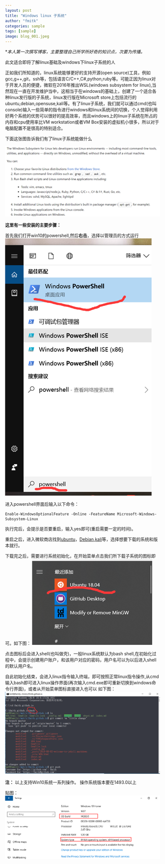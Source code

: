 ```yaml
---
layout: post
title: "Windows linux 子系统"
author: "fmitk"
categories: sample
tags: [sample]
image: blog_001.jpeg
---
```

<!-- ![img](/assets/img/cuba-1.jpg) -->
**本人第一次撰写博客，主要整理自己所学所好奇的知识点，次要为传播。*

此文适合即将了解linux基础及windows下linux子系统的人

正如我们所知道的，linux系统能够更好的支持开源(open source)工具，例如gcc,g++,git，ssh等，包括语言C/C++,C#,python,ruby等。可能正因为linux对于开发人员的便捷，微软在2016年推出WSL(windows subsystem for linux),当然现在一直在开发维护当中，这相当于在windows的基础上，创建了一个适合各种linux发行版的子系统，linux发行版在Microsoft store上包括流行的ubuntu,debian,opensuse,kali等。有了linux子系统，我们就可以通过cmd(也叫console)输入一些简单的指令进行windows和linux系统间的切换，个人觉得利用好两个系统的优势可以很好的提高效率，而且windows上的linux子系统在所占的内存和cpu使用率比VM workstation或者VM Box安装的虚拟机小很多，所以对于电脑配置不是很高的特别适合。

下面这张图告诉我们有了linux子系统能做什么

![img](/assets/post_imgs/img01.PNG)

**这里有一些安装的主要步骤：**

首先我们打开win10的powershell,然后**右击**，选择以管理员的方式运行
![img02](/assets/post_imgs/img02.png)


进入powershell界面后输入以下命令：

```shell
Enable-WindowsOptionalFeature -Online -FeatureName Microsoft-Windows-Subsystem-Linux
```

执行完后，会提示是否要重启，输入yes即可(重启需要一定的时间)。

重启之后，进入微软商店找到[ubuntu](https://www.microsoft.com/zh-cn/p/ubuntu/9nblggh4msv6?rtc=1&activetab=pivot%3aoverviewtab)，[Debian](https://www.microsoft.com/zh-cn/p/debian-gnu-linux/9msvkqc78pk6?activetab=pivot%3aoverviewtab),[kali](https://www.microsoft.com/zh-cn/p/kali-linux/9pkr34tncv07?activetab=pivot%3aoverviewtab)等，选择想要下载的系统和版本就行。

下载完之后，需要进行系统初始化，在开始菜单点击我们所下载子系统的图标即可。如下图：
![img03](/assets/post_imgs/img03.png)

点击图标后会进入shell(也叫做壳)，一般linux系统默认为bash shell,在初始化过程中，会提示创建用户账户，和该用户对应的密码，用户名可以为以后进入shell的默认用户名。

自此初始化结束，会进入linux指令输入终端，即可按照正常linux指令操作,从cmd输入bash即可进入linux操作界面(再次输入cmd.exe即可重新切换到windows命令行界面)，或者从开始菜单图标直接进入也可以
如下图：
![img04](/assets/post_imgs/img04.png)

**注：**
以上支持Win10系统一系列操作。
操作系统版本要在1493.0以上

贴图：
![system](/assets/post_imgs/system.png)
